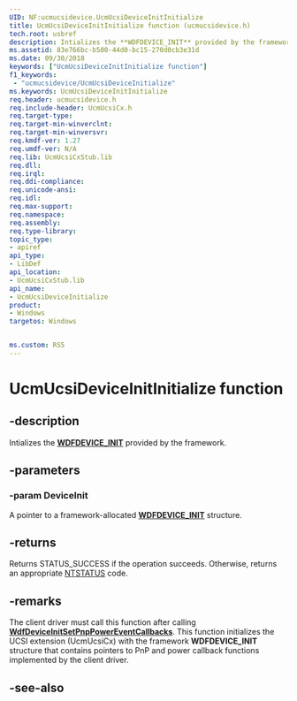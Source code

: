 ```yaml
---
UID: NF:ucmucsidevice.UcmUcsiDeviceInitInitialize
title: UcmUcsiDeviceInitInitialize function (ucmucsidevice.h)
tech.root: usbref
description: Intializes the **WDFDEVICE_INIT** provided by the framework.
ms.assetid: 83e766bc-b500-44d0-bc15-270d0cb3e31d
ms.date: 09/30/2018
keywords: ["UcmUcsiDeviceInitInitialize function"]
f1_keywords:
 - "ucmucsidevice/UcmUcsiDeviceInitialize"
ms.keywords: UcmUcsiDeviceInitInitialize
req.header: ucmucsidevice.h
req.include-header: UcmUcsiCx.h
req.target-type:
req.target-min-winverclnt:
req.target-min-winversvr:
req.kmdf-ver: 1.27
req.umdf-ver: N/A
req.lib: UcmUcsiCxStub.lib
req.dll:
req.irql: 
req.ddi-compliance:
req.unicode-ansi:
req.idl:
req.max-support:
req.namespace:
req.assembly:
req.type-library: 
topic_type: 
- apiref
api_type: 
- LibDef
api_location: 
- UcmUcsiCxStub.lib
api_name: 
- UcmUcsiDeviceInitialize
product:
- Windows
targetos: Windows


ms.custom: RS5
---
```


# UcmUcsiDeviceInitInitialize function


## -description

Intializes the [**WDFDEVICE_INIT**](https://docs.microsoft.com/windows-hardware/drivers/wdf/wdfdevice_init) provided by the framework.

## -parameters

### -param DeviceInit
A pointer to a framework-allocated [**WDFDEVICE_INIT**](https://docs.microsoft.com/windows-hardware/drivers/wdf/wdfdevice_init) structure.

## -returns
Returns STATUS_SUCCESS if the operation succeeds. Otherwise, returns an appropriate [NTSTATUS](https://docs.microsoft.com/windows-hardware/drivers/kernel/ntstatus-values) code.

## -remarks
The client driver must call this function after calling [**WdfDeviceInitSetPnpPowerEventCallbacks**](../wdfdevice/nf-wdfdevice-wdfdeviceinitsetpnppowereventcallbacks.md). This function initializes the UCSI extension (UcmUcsiCx) with the framework **WDFDEVICE_INIT** structure that contains pointers to PnP and power callback functions implemented by the client driver.

## -see-also
